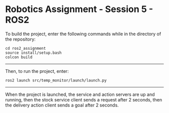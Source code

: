 # Robotics Assignment - Session 5 - ROS2

To build the project, enter the following commands while in the directory of the repository:
```
cd ros2_assignment
source install/setup.bash
colcon build
```
---
Then, to run the project, enter:
```
ros2 launch src/temp_monitor/launch/launch.py
```
---
When the project is launched, the service and action servers are up and running, then the stock service client sends a request after 2 seconds, then the delivery action client sends a goal after 2 seconds.
